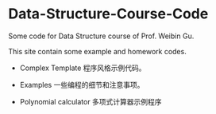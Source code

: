 # Data-Structure-Course-Code
Some code for Data Structure course of Prof. Weibin Gu.

This site contain some example and homework codes.

- Complex Template
程序风格示例代码。

- Examples
一些编程的细节和注意事项。

- Polynomial calculator
多项式计算器示例程序
